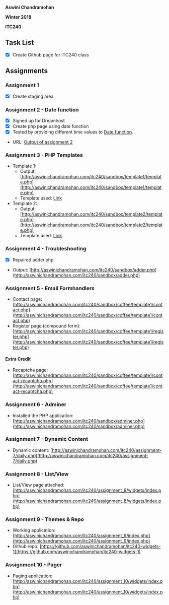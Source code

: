 **Aswini Chandramohan**

**Winter 2018**

**ITC240**

## Task List
- [x] Create Github page for ITC240 class

## Assignments

### Assignment 1 
- [x] Create staging area

### Assignment 2 - Date function
- [x] Signed up for Dreamhost
- [x] Create php page using date function
- [x] Tested by providing different time values to [Date function](http://php.net/manual/en/function.date.php).

- URL: [Output of assignment 2](http://aswinichandramohan.com/itc240/sandbox/assignment_1.php)

### Assignment 3 - PHP Templates
- Template 1: 
  - Output: [http://aswinichandramohan.com/itc240/sandbox/template1/template.php](http://aswinichandramohan.com/itc240/sandbox/template1/template.php)
  - Template used: [Link](https://startbootstrap.com/template-overviews/heroic-features/)
- Template 2: 
  - Output: [http://aswinichandramohan.com/itc240/sandbox/template2/template.php](http://aswinichandramohan.com/itc240/sandbox/template2/template.php)
  - Template used: [Link](https://startbootstrap.com/template-overviews/one-page-wonder/)
  
### Assignment 4 - Troubleshooting
- [x] Repaired adder.php
- Output: [http://aswinichandramohan.com/itc240/sandbox/adder.php](http://aswinichandramohan.com/itc240/sandbox/adder.php)
   
### Assignment 5 - Email Formhandlers
- Contact page: [http://aswinichandramohan.com/itc240/sandbox/coffee/template1/contact.php](http://aswinichandramohan.com/itc240/sandbox/coffee/template1/contact.php)
- Register page (compound form): [http://aswinichandramohan.com/itc240/sandbox/coffee/template1/register.php](http://aswinichandramohan.com/itc240/sandbox/coffee/template1/register.php)
#### Extra Credit
- Recaptcha page: [http://aswinichandramohan.com/itc240/sandbox/coffee/template1/contact-recaptcha.php](http://aswinichandramohan.com/itc240/sandbox/coffee/template1/contact-recaptcha.php)

### Assignment 6 - Adminer
- Installed the PHP application: [http://aswinichandramohan.com/itc240/sandbox/adminer.php](http://aswinichandramohan.com/itc240/sandbox/adminer.php)

### Assignment 7 - Dynamic Content
- Dynamic content: [http://aswinichandramohan.com/itc240/assignment-7/daily.php](http://aswinichandramohan.com/itc240/assignment-7/daily.php)

### Assignment 8 - List/View
- List/View page attached: [http://aswinichandramohan.com/itc240/assignment_8/widgets/index.php](http://aswinichandramohan.com/itc240/assignment_8/widgets/index.php)

### Assignment 9 - Themes & Repo
- Working application: [http://aswinichandramohan.com/itc240/assignment_9/index.php](http://aswinichandramohan.com/itc240/assignment_9/index.php)
- Github repo: [https://github.com/aswinichandramohan/itc240-widgets-1](https://github.com/aswinichandramohan/itc240-widgets-1)

### Assignment 10 - Pager
- Paging application: [http://aswinichandramohan.com/itc240/assignment_10/widgets/index.php](http://aswinichandramohan.com/itc240/assignment_10/widgets/index.php)

